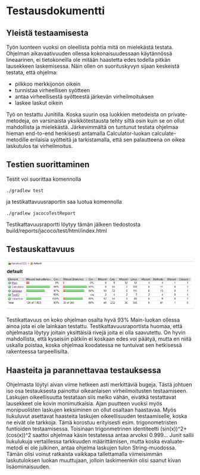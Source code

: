 # Testausdokumentti

## Yleistä testaamisesta
Työn luonteen vuoksi on oleellista pohtia mitä on mielekästä testata. Ohjelman aikavaativuuden ollessa kokonaisuudessaan käytännössä lineaarinen, ei tietokoneilla ole mitään haastetta edes todella pitkän lausekkeen laskemisessa. Näin ollen on suorituskyvyn sijaan keskeistä testata, että ohjelma:

* pilkkoo merkkijonon oikein
* tunnistaa virheellisen syötteen
* antaa virheellisestä syötteestä järkevän virheilmoituksen
* laskee laskut oikein

Työ on testattu Junitilla. Koska suurin osa luokkien metodeista on private-metodeja, on varsinaista yksikkötestausta tehty siltä osin kuin se on ollut mahdollista ja mielekästä. Järkevimmältä on tuntunut testata ohjelmaa hieman end-to-end henkisesti antamalla Calculator-luokan calculate-metodille erilaisia syötteitä ja tarkistamalla, että sen palautteena on oikea laskutulos tai virheilmoitus.

## Testien suorittaminen
Testit voi suorittaa komennolla

```
./gradlew test
```
ja testikattavuusraportin saa luotua komennolla

```
./gradlew jacocoTestReport
```
Testikattavuusraportti löytyy tämän jälkeen tiedostosta build/reports/jacoco/test/html/index.html

## Testauskattavuus
![Jacoco Test Report](https://github.com/murmurian/tiralabra2022/blob/main/dokumentaatio/jacoco.jpg)

Testikattavuus on koko ohjelman osalta hyvä 93% Main-luokan ollessa ainoa jota ei ole lainkaan testattu. Testikattavuusraportista huomaa, että ohjelmasta löytyy joitain yksittäisiä rivejä joita ei olla saavutettu. On hyvin mahdollista, että kyseisiin pätkiin ei koskaan edes voi päätyä, mutta en niitä uskalla poistaa, koska ohjelmaa koodatessa ne tuntuivat sen hetkisessä rakenteessa tarpeellisilta.

## Haasteita ja parannettavaa testauksessa
Ohjelmasta löytyi aivan viime hetkeen asti merkittäviä bugeja. Tästä johtuen iso osa testauksesta painottui oikeanlaisen virheilmoitusten testaamiseen. Laskujen oikeellisuutta testataan siis melko vähän, eivätkä testattavat lausekkeet ole kovin monimutkaisia. Ajan puutteen vuoksi myös monipuolisten laskujen keksiminen on ollut osaltaan haastavaa. Myös liukuluvut asettavat haasteita laskujen oikeellisuuden testaamiselle, koska ne eivät ole tarkkoja. Tämä korostuu erityisesti esim. trigonometristen funtioiden testaamisessa. Toisinaan trigonmetrinen identiteetti (sin(x))^2+(cos(x))^2 saattoi ohjelmaa käsin testatessa antaa arvoksi 0.999... Junit sallii liukulukuja vertaillessa tarkkuuden määrittämisen, mutta koska evaluate-metodi ei ole julkinen, antaa ohjelma laskujen tulon String-muodossa. Tämän olisi voinut ratkaista vaikkapa tallettamalla viimeisimmän laskutuloksen luokan muuttujaan, jolloin laskimeenkin olisi saanut kivan lisäominaisuuden.
